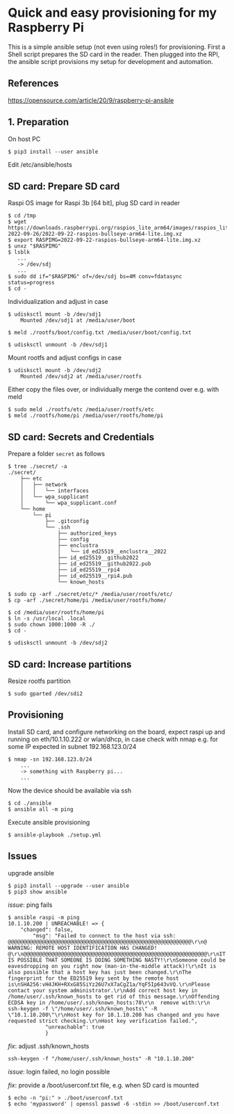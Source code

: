 # Quick and easy provisioning for my Raspberry Pi

This is a simple ansible setup (not even using roles!) for provisioning. First a Shell script prepares the SD card in the reader. Then plugged into the RPI, the ansible script provisions my setup for development and automation.  

## References

https://opensource.com/article/20/9/raspberry-pi-ansible


## 1. Preparation

On host PC  

```
$ pip3 install --user ansible
```

Edit /etc/ansible/hosts   

## SD card: Prepare SD card

Raspi OS image for Raspi 3b [64 bit], plug SD card in reader    
```
$ cd /tmp
$ wget https://downloads.raspberrypi.org/raspios_lite_arm64/images/raspios_lite_arm64-2022-09-26/2022-09-22-raspios-bullseye-arm64-lite.img.xz
$ export RASPIMG=2022-09-22-raspios-bullseye-arm64-lite.img.xz
$ unxz "$RASPIMG"
$ lsblk
   ...
   -> /dev/sdj
   ...
$ sudo dd if="$RASPIMG" of=/dev/sdj bs=4M conv=fdatasync status=progress
$ cd -
```

Individualization and adjust in case   
```
$ udisksctl mount -b /dev/sdj1
    Mounted /dev/sdj1 at /media/user/boot

$ meld ./rootfs/boot/config.txt /media/user/boot/config.txt

$ udisksctl unmount -b /dev/sdj1
```

Mount rootfs and adjust configs in case   
```
$ udisksctl mount -b /dev/sdj2
    Mounted /dev/sdj2 at /media/user/rootfs
```

Either copy the files over, or individually merge the contend over e.g. with meld  
```
$ sudo meld ./rootfs/etc /media/user/rootfs/etc
$ meld ./rootfs/home/pi /media/user/rootfs/home/pi
```

## SD card: Secrets and Credentials

Prepare a folder ``secret`` as follows  
```
$ tree ./secret/ -a
./secret/
    ├── etc
    │   ├── network
    │   │   └── interfaces
    │   └── wpa_supplicant
    │       └── wpa_supplicant.conf
    └── home
        └── pi
            ├── .gitconfig
            └── .ssh
                ├── authorized_keys
                ├── config
                ├── enclustra
                │   └── id_ed25519__enclustra__2022
                ├── id_ed25519__github2022
                ├── id_ed25519__github2022.pub
                ├── id_ed25519__rpi4
                ├── id_ed25519__rpi4.pub
                └── known_hosts

$ sudo cp -arf ./secret/etc/* /media/user/rootfs/etc/
$ cp -arf ./secret/home/pi /media/user/rootfs/home/

$ cd /media/user/rootfs/home/pi
$ ln -s /usr/local .local
$ sudo chown 1000:1000 -R ./
$ cd -

$ udisksctl unmount -b /dev/sdj2
```

## SD card: Increase partitions

Resize rootfs partition  
```
$ sudo gparted /dev/sdi2
```

## Provisioning

Install SD card, and configure networking on the board, expect raspi up and running on eth/10.1.10.222 or wlan/dhcp, in case check with nmap e.g. for some IP
expected in subnet 192.168.123.0/24   

```
$ nmap -sn 192.168.123.0/24
    ...
    -> something with Raspberry pi...
    ...
```

Now the device should be available via ssh  
```
$ cd ./ansible
$ ansible all -m ping
```

Execute ansible provisioning

```
$ ansible-playbook ./setup.yml
```


## Issues

upgrade ansible  

```
$ pip3 install --upgrade --user ansible
$ pip3 show ansible
```


*issue*: ping fails  
```
$ ansible raspi -m ping
10.1.10.200 | UNREACHABLE! => {
    "changed": false,
	    "msg": "Failed to connect to the host via ssh: @@@@@@@@@@@@@@@@@@@@@@@@@@@@@@@@@@@@@@@@@@@@@@@@@@@@@@@@@@@\r\n@    WARNING: REMOTE HOST IDENTIFICATION HAS CHANGED!     @\r\n@@@@@@@@@@@@@@@@@@@@@@@@@@@@@@@@@@@@@@@@@@@@@@@@@@@@@@@@@@@\r\nIT IS POSSIBLE THAT SOMEONE IS DOING SOMETHING NASTY!\r\nSomeone could be eavesdropping on you right now (man-in-the-middle attack)!\r\nIt is also possible that a host key has just been changed.\r\nThe fingerprint for the ED25519 key sent by the remote host is\nSHA256:vH4JKH+RXxG85SiYz26U7xX7aCgZ1a/YqF5Ip643vVQ.\r\nPlease contact your system administrator.\r\nAdd correct host key in /home/user/.ssh/known_hosts to get rid of this message.\r\nOffending ECDSA key in /home/user/.ssh/known_hosts:78\r\n  remove with:\r\n  ssh-keygen -f \"/home/user/.ssh/known_hosts\" -R \"10.1.10.200\"\r\nHost key for 10.1.10.200 has changed and you have requested strict checking.\r\nHost key verification failed.",
		    "unreachable": true
			}
```
*fix*: adjust .ssh/known_hosts  
```
ssh-keygen -f "/home/user/.ssh/known_hosts" -R "10.1.10.200"
```


*issue*: login failed, no login possible  

*fix*: provide a /boot/userconf.txt file, e.g. when SD card is mounted  
```
$ echo -n "pi:" > ./boot/userconf.txt
$ echo 'mypassword' | openssl passwd -6 -stdin >> /boot/userconf.txt
```


